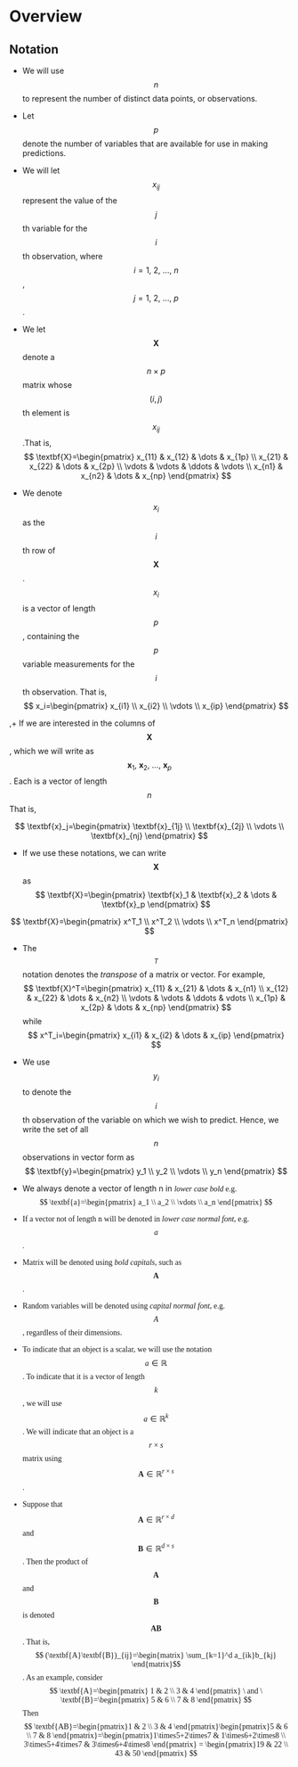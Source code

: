 # Overview

## Notation

+ We will use $$n$$ to represent the number of distinct data points, or observations.

+ Let $$p$$ denote the number of variables that are available for use in making predictions.

+ We will let $$x_{ij}$$ represent the value of the $$j$$th variable for the $$i$$th observation, where $$i=1,\ 2,\ \dots,\ n$$, $$j=1,\ 2,\ \dots,\ p$$.

+ We let $$\textbf{X}$$ denote a $$n \times p$$ matrix whose $$(i,j)$$th element is $$x_{ij}$$.That is,
$$
\textbf{X}=\begin{pmatrix}
x_{11} & x_{12} & \dots & x_{1p} \\
x_{21} & x_{22} & \dots & x_{2p} \\
\vdots & \vdots & \ddots & \vdots \\
x_{n1} & x_{n2} & \dots & x_{np}
\end{pmatrix}
$$

+ We denote $$x_i$$ as the $$i$$th row of  $$\textbf{X}$$. $$x_i$$ is a vector of length $$p$$, containing the $$p$$ variable measurements for the $$i$$th observation. That is,
$$
x_i=\begin{pmatrix}
x_{i1} \\
x_{i2} \\
\vdots \\
x_{ip}
\end{pmatrix}
$$

,+ If we are interested in the columns of $$\textbf{X}$$, which we will write as $$\textbf{x}_1,\ \textbf{x}_2,\ \dots,\ \textbf{x}_p $$. Each is a vector of length $$n$$ That is,

$$
\textbf{x}_j=\begin{pmatrix}
\textbf{x}_{1j} \\
\textbf{x}_{2j} \\
\vdots \\
\textbf{x}_{nj}
\end{pmatrix}
$$

+ If we use these notations, we can write $$\textbf{X}$$ as
$$
\textbf{X}=\begin{pmatrix}
\textbf{x}_1 & \textbf{x}_2 & \dots & \textbf{x}_p
\end{pmatrix}
$$

$$
\textbf{X}=\begin{pmatrix}
x^T_1 \\
x^T_2 \\
\vdots \\
x^T_n
\end{pmatrix}
$$

+ The $$^T$$ notation denotes the *transpose* of a matrix or vector. For example,
$$
\textbf{X}^T=\begin{pmatrix}
x_{11} & x_{21} & \dots & x_{n1} \\
x_{12} & x_{22} & \dots & x_{n2} \\
\vdots & \vdots & \ddots & vdots \\
x_{1p} & x_{2p} & \dots & x_{np}
\end{pmatrix}
$$
while
$$
x^T_i=\begin{pmatrix}
x_{i1} & x_{i2} & \dots & x_{ip}
\end{pmatrix}
$$

+ We use $$y_i$$ to denote the $$i$$th observation of the variable on which we wish to predict. Hence, we write the set of all $$n$$ observations in vector form as
$$
\textbf{y}=\begin{pmatrix}
y_1 \\
y_2 \\
\vdots \\
y_n
\end{pmatrix}
$$

+ We always denote a vector of length n in *<font face='Computer Modern'>lower case bold* e.g.
$$
\textbf{a}=\begin{pmatrix}
a_1 \\
a_2 \\
\vdots \\
a_n
\end{pmatrix}
$$

+ If a vector not of length n will be denoted in *<font face='Computer Modern'> lower case normal font*, e.g. $$a$$.

+ Matrix will be denoted using *<font face='Computer Modern'> bold capitals*, such as $$\textbf{A}$$.

+ Random variables will be denoted using *<font face='Computer Modern'> capital normal font*, e.g. $$A$$, regardless of their dimensions.

+ To indicate that an object is a scalar, we will use the notation $$a \in \mathbb{R} $$. To indicate that it is a vector of length $$k$$, we will use $$a \in \mathbb{R}^k$$. We will indicate that an object is a $$r \times s$$ matrix using $$\textbf{A} \in \mathbb{R}^{r \times s}$$.

+ Suppose that $$ \textbf{A} \in \mathbb{R}^{r \times d} $$ and $$ \textbf{B} \in \mathbb{R}^{d \times s} $$. Then the product of $$\textbf{A}$$ and $$\textbf{B}$$ is denoted $$\textbf{AB}$$. That is, $$ (\textbf{A}\textbf{B})_{ij}=\begin{matrix} \sum_{k=1}^d a_{ik}b_{kj} \end{matrix}$$. As an example, consider
$$
\textbf{A}=\begin{pmatrix}
1 & 2 \\
3 & 4
\end{pmatrix} \  and \
\textbf{B}=\begin{pmatrix}
5 & 6 \\
7 & 8
\end{pmatrix}
$$
Then
$$
\textbf{AB}=\begin{pmatrix}1 & 2 \\ 3 & 4 \end{pmatrix}\begin{pmatrix}5 & 6 \\ 7 & 8 \end{pmatrix}=\begin{pmatrix}1\times5+2\times7 & 1\times6+2\times8 \\ 3\times5+4\times7 & 3\times6+4\times8 \end{pmatrix} = \begin{pmatrix}19 & 22 \\ 43 & 50 \end{pmatrix}
$$
